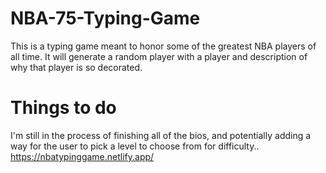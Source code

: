 # NBA-75-Typing-Game
This is a typing game meant to honor some of the greatest NBA players of all time. It will generate a random player with a player and description of why that player is so decorated. 
# Things to do
I'm still in the process of finishing all of the bios, and potentially adding a way for the user to pick a level to choose from for difficulty..
https://nbatypinggame.netlify.app/
